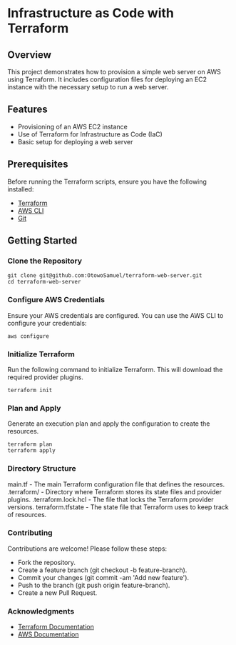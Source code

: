 # Infrastructure as Code with Terraform

## Overview

This project demonstrates how to provision a simple web server on AWS using Terraform. It includes configuration files for deploying an EC2 instance with the necessary setup to run a web server.

## Features

- Provisioning of an AWS EC2 instance
- Use of Terraform for Infrastructure as Code (IaC)
- Basic setup for deploying a web server

## Prerequisites

Before running the Terraform scripts, ensure you have the following installed:

- [Terraform](https://www.terraform.io/downloads.html)
- [AWS CLI](https://docs.aws.amazon.com/cli/latest/userguide/getting-started-install.html)
- [Git](https://git-scm.com/book/en/v2/Getting-Started-Installing-Git)

## Getting Started

### Clone the Repository

    
    git clone git@github.com:OtowoSamuel/terraform-web-server.git
    cd terraform-web-server
    
### Configure AWS Credentials
Ensure your AWS credentials are configured. You can use the AWS CLI to configure your credentials:
    
    aws configure


### Initialize Terraform
Run the following command to initialize Terraform. This will download the required provider plugins.

    terraform init

### Plan and Apply
Generate an execution plan and apply the configuration to create the resources.

    terraform plan
    terraform apply

### Directory Structure

main.tf - The main Terraform configuration file that defines the resources.
.terraform/ - Directory where Terraform stores its state files and provider plugins.
.terraform.lock.hcl - The file that locks the Terraform provider versions.
terraform.tfstate - The state file that Terraform uses to keep track of resources.


### Contributing
Contributions are welcome! Please follow these steps:
- Fork the repository.
- Create a feature branch (git checkout -b feature-branch).
- Commit your changes (git commit -am 'Add new feature').
- Push to the branch (git push origin feature-branch).
- Create a new Pull Request.

### Acknowledgments
-  [Terraform Documentation](https://developer.hashicorp.com/terraform/docs)
-  [AWS Documentation](https://docs.aws.amazon.com/ec2/)

